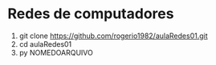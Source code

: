 # Redes de computadores

1. git clone https://github.com/rogerio1982/aulaRedes01.git
2. cd aulaRedes01
3. py NOMEDOARQUIVO
